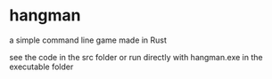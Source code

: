 # hangman
a simple command line game made in Rust

see the code in the src folder or run directly with hangman.exe in the executable folder
